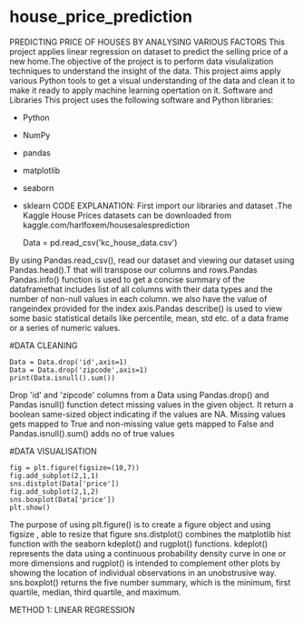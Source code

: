 # house_price_prediction
PREDICTING PRICE OF HOUSES BY ANALYSING VARIOUS FACTORS
This project applies linear regression on dataset to predict the selling price of a new home.The objective of the project is to perform data visulalization techniques to understand the insight of the data. This project aims apply various Python tools to get a visual understanding of the data and clean it to make it ready to apply machine learning opertation on it.
Software and Libraries
This project uses the following software and Python libraries:
* Python
* NumPy
* pandas
* matplotlib
* seaborn 
* sklearn
CODE EXPLANATION:
  First import our libraries and dataset .The Kaggle House Prices datasets can be downloaded from kaggle.com/harlfoxem/housesalesprediction
  
    Data = pd.read_csv('kc_house_data.csv')
     
    
    
By using Pandas.read_csv(), read our dataset and viewing our dataset using Pandas.head().T that will transpose our columns and rows.Pandas Pandas.info() function is used to get a concise summary of the dataframethat  includes list of all columns with their data types and the number of non-null values in each column. we also have the value of rangeindex provided for the index axis.Pandas describe() is used to view some basic statistical details like percentile, mean, std etc. of a data frame or a series of numeric values.

 #DATA CLEANING   
 
    Data = Data.drop('id',axis=1)
    Data = Data.drop('zipcode',axis=1)
    print(Data.isnull().sum())
    
 Drop 'id' and 'zipcode' columns from a Data using Pandas.drop() and Pandas isnull() function detect missing values in the given object. It return a boolean same-sized object indicating if the values are NA. Missing values gets mapped to True and non-missing value gets mapped to False and Pandas.isnull().sum() adds no of true values

#DATA VISUALISATION    
    
    fig = plt.figure(figsize=(10,7))
    fig.add_subplot(2,1,1)
    sns.distplot(Data['price'])
    fig.add_subplot(2,1,2)
    sns.boxplot(Data['price'])
    plt.show()

The purpose of using plt.figure() is to create a figure object and using figsize , able to resize that figure 
sns.distplot() combines the matplotlib hist function with the seaborn kdeplot() and rugplot() functions. kdeplot() represents the data using a continuous probability density curve in one or more dimensions and rugplot()  is intended to complement other plots by showing the location of individual observations in an unobstrusive way.
sns.boxplot() returns the five number summary, which is the minimum, first quartile, median, third quartile, and maximum.

METHOD 1:
LINEAR REGRESSION
 

